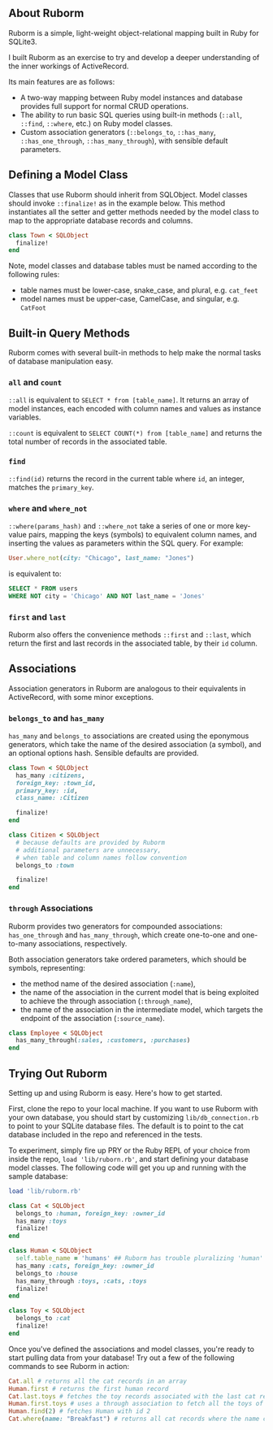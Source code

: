 ## About Ruborm

Ruborm is a simple, light-weight object-relational mapping built in Ruby for SQLite3.

I built Ruborm as an exercise to try and develop a deeper understanding of the inner workings of ActiveRecord.  

Its main features are as follows:

- A two-way mapping between Ruby model instances and database provides full support for normal CRUD operations.
- The ability to run basic SQL queries using built-in methods (`::all`, `::find`, `::where`, etc.) on Ruby model classes.
- Custom association generators (`::belongs_to`, `::has_many`, `::has_one_through`, `::has_many_through`), with sensible default parameters.

## Defining a Model Class

Classes that use Ruborm should inherit from SQLObject.  Model classes should invoke `::finalize!` as in the example below.  This method instantiates all the setter and getter methods needed by the model class to map to the appropriate database records and columns.

```ruby
class Town < SQLObject
  finalize!
end
```

Note, model classes and database tables must be named according to the following rules:
- table names must be lower-case, snake_case, and plural, e.g. `cat_feet`
- model names must be upper-case, CamelCase, and singular, e.g. `CatFoot`

## Built-in Query Methods

Ruborm comes with several built-in methods to help make the normal tasks of database manipulation easy.

### `all` and `count`

`::all` is equivalent to `SELECT * from [table_name]`.  It returns an array of model instances, each encoded with column names and values as instance variables.

`::count` is equivalent to `SELECT COUNT(*) from [table_name]` and returns the total number of records in the associated table.

### `find`
`::find(id)` returns the record in the current table where `id`, an integer, matches the `primary_key`.

### `where` and `where_not`
`::where(params_hash)` and `::where_not` take a series of one or more key-value pairs, mapping the keys (symbols) to equivalent column names, and inserting the values as parameters within the SQL query.  For example:

```ruby
User.where_not(city: "Chicago", last_name: "Jones")
```
is equivalent to:
``` SQL
SELECT * FROM users
WHERE NOT city = 'Chicago' AND NOT last_name = 'Jones'
```

### `first` and `last`

Ruborm also offers the convenience methods `::first` and `::last`, which return the first and last records in the associated table, by their `id` column.

## Associations
Association generators in Ruborm are analogous to their equivalents in ActiveRecord, with some minor exceptions.  

### `belongs_to` and `has_many`
`has_many` and `belongs_to` associations are created using the eponymous generators, which take the name of the desired association (a symbol), and an optional options hash.  Sensible defaults are provided.
``` ruby
class Town < SQLObject
  has_many :citizens,
  foreign_key: :town_id,
  primary_key: :id,
  class_name: :Citizen

  finalize!
end

class Citizen < SQLObject
  # because defaults are provided by Ruborm
  # additional parameters are unnecessary,
  # when table and column names follow convention
  belongs_to :town

  finalize!
end

```

### `through` Associations
Ruborm provides two generators for compounded associations: `has_one_through` and `has_many_through`, which create one-to-one and one-to-many associations, respectively.

Both association generators take ordered parameters, which should be symbols, representing:

- the method name of the desired association (`:name`),
- the name of the association in the current model that is being exploited to achieve the through association (`:through_name`),
- the name of the association in the intermediate model, which targets the endpoint of the association (`:source_name`).

``` ruby
class Employee < SQLObject
  has_many_through(:sales, :customers, :purchases)
end
```

## Trying Out Ruborm

Setting up and using Ruborm is easy.  Here's how to get started.

First, clone the repo to your local machine.  If you want to use Ruborm with your own database, you should start by customizing `lib/db_connection.rb` to point to your SQLite database files. The default is to point to the cat database included in the repo and referenced in the tests.  

To experiment, simply fire up PRY or the Ruby REPL of your choice from inside the repo, `load 'lib/ruborn.rb'`, and start defining your database model classes.  The following code will get you up and running with the sample database:

``` ruby
load 'lib/ruborm.rb'

class Cat < SQLObject
  belongs_to :human, foreign_key: :owner_id
  has_many :toys
  finalize!
end

class Human < SQLObject
  self.table_name = 'humans' ## Ruborm has trouble pluralizing 'human'
  has_many :cats, foreign_key: :owner_id
  belongs_to :house
  has_many_through :toys, :cats, :toys
  finalize!
end

class Toy < SQLObject
  belongs_to :cat
  finalize!
end

```

Once you've defined the associations and model classes, you're ready to start pulling data from your database!  Try out a few of  the following commands to see Ruborm in action:

``` ruby
Cat.all # returns all the cat records in an array
Human.first # returns the first human record
Cat.last.toys # fetches the toy records associated with the last cat record
Human.first.toys # uses a through association to fetch all the toys of the first human's cats
Human.find(2) # fetches Human with id 2
Cat.where(name: "Breakfast") # returns all cat records where the name column matches "Breakfast"
```
